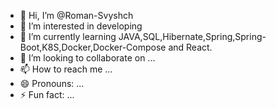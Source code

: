 - 👋 Hi, I’m @Roman-Svyshch
- 👀 I’m interested in developing
- 🌱 I’m currently learning JAVA,SQL,Hibernate,Spring,Spring-Boot,K8S,Docker,Docker-Compose and React.
- 💞️ I’m looking to collaborate on ...
- 📫 How to reach me ...
- 😄 Pronouns: ...
- ⚡ Fun fact: ...

<!---
Roman-Svyshch/Roman-Svyshch is a ✨ special ✨ repository because its `README.md` (this file) appears on your GitHub profile.
You can click the Preview link to take a look at your changes.
--->
